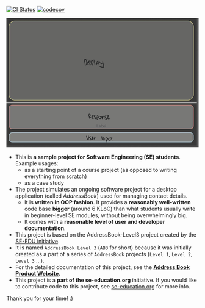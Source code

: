 [![CI Status](https://github.com/AY2223S2-CS2103T-T11-3/tp/workflows/Java%20CI/badge.svg)](https://github.com/AY2223S2-CS2103T-T11-3/tp/actions)
[![codecov](https://codecov.io/gh/AY2223S2-CS2103T-T11-3/tp/branch/master/graph/badge.svg?token=UEI995R8A6)](https://codecov.io/gh/AY2223S2-CS2103T-T11-3/tp)

![Ui](docs/images/Ui.png)

* This is **a sample project for Software Engineering (SE) students**.<br>
  Example usages:
  * as a starting point of a course project (as opposed to writing everything from scratch)
  * as a case study
* The project simulates an ongoing software project for a desktop application (called _AddressBook_) used for managing contact details.
  * It is **written in OOP fashion**. It provides a **reasonably well-written** code base **bigger** (around 6 KLoC) than what students usually write in beginner-level SE modules, without being overwhelmingly big.
  * It comes with a **reasonable level of user and developer documentation**.
* This project is based on the AddressBook-Level3 project created by the [SE-EDU initiative](https://se-education.org).
* It is named `AddressBook Level 3` (`AB3` for short) because it was initially created as a part of a series of `AddressBook` projects (`Level 1`, `Level 2`, `Level 3` ...).
* For the detailed documentation of this project, see the **[Address Book Product Website](https://se-education.org/addressbook-level3)**.
* This project is a **part of the se-education.org** initiative. If you would like to contribute code to this project, see [se-education.org](https://se-education.org#https://se-education.org/#contributing) for more info.

Thank you for your time! :)
